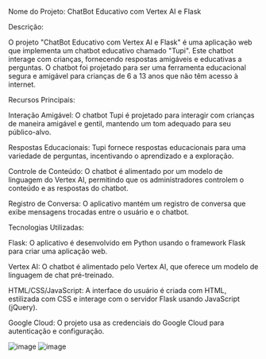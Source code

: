 Nome do Projeto: ChatBot Educativo com Vertex AI e Flask

Descrição:

O projeto "ChatBot Educativo com Vertex AI e Flask" é uma aplicação web que implementa um chatbot educativo chamado "Tupi". Este chatbot interage com crianças, fornecendo respostas amigáveis e educativas a perguntas. O chatbot foi projetado para ser uma ferramenta educacional segura e amigável para crianças de 6 a 13 anos que não têm acesso à internet.

Recursos Principais:

Interação Amigável: O chatbot Tupi é projetado para interagir com crianças de maneira amigável e gentil, mantendo um tom adequado para seu público-alvo.

Respostas Educacionais: Tupi fornece respostas educacionais para uma variedade de perguntas, incentivando o aprendizado e a exploração.

Controle de Conteúdo: O chatbot é alimentado por um modelo de linguagem do Vertex AI, permitindo que os administradores controlem o conteúdo e as respostas do chatbot.

Registro de Conversa: O aplicativo mantém um registro de conversa que exibe mensagens trocadas entre o usuário e o chatbot.

Tecnologias Utilizadas:

Flask: O aplicativo é desenvolvido em Python usando o framework Flask para criar uma aplicação web.

Vertex AI: O chatbot é alimentado pelo Vertex AI, que oferece um modelo de linguagem de chat pré-treinado.

HTML/CSS/JavaScript: A interface do usuário é criada com HTML, estilizada com CSS e interage com o servidor Flask usando JavaScript (jQuery).

Google Cloud: O projeto usa as credenciais do Google Cloud para autenticação e configuração.

![image](https://github.com/RitaDCassia/chat-bard/assets/117660507/7fd37b85-6d8f-49e3-a54c-7da89e577e32) 
![image](https://github.com/RitaDCassia/chat-bard/assets/117660507/b248f489-91a9-46c1-aeaf-3c9b88040ecf)

